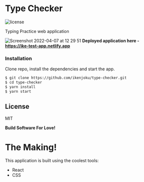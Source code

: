 # Type Checker

![license](https://img.shields.io/github/license/mashape/apistatus.svg)

Typing Practice web application

![Screenshot 2022-04-07 at 12 29 51](https://user-images.githubusercontent.com/32720508/162194747-627beb05-f977-400f-b13b-feadfbfd5884.png)
**Deployed application here - https://ike-test-app.netlify.app**
### Installation

Clone repo, install the dependencies and start the app.

```sh
$ git clone https://github.com/ikenjoku/type-checker.git
$ cd type-checker
$ yarn install
$ yarn start
```

License
----

MIT


**Build Software For Love!**


# The Making!
This application is built using the coolest tools:
  - React
  - CSS
